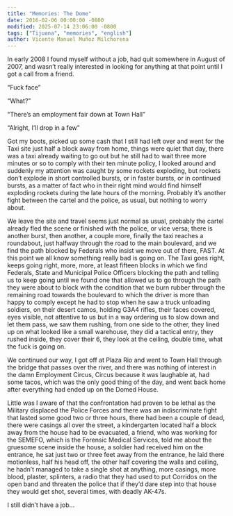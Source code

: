 ```yaml
---
title: "Memories: The Dome"
date: 2016-02-06 00:00:00 -0800
modified: 2025-07-14 23:06:00 -0800
tags: ["Tijuana", "memories", "english"]
author: Vicente Manuel Muñoz Milchorena
---
```


In early 2008 I found myself without a job, had quit somewhere in August of 
2007, and wasn’t really interested in looking for anything at that point until 
I got a call from a friend.

“Fuck face”

“What?”

“There’s an employment fair down at Town Hall”

“Alright, I’ll drop in a few”

Got my boots, picked up some cash that I still had left over and went for the 
Taxi site just half a block away from home, things were quiet that day, there 
was a taxi already waiting to go out but he still had to wait three more minutes 
or so to comply with their ten minute policy, I looked around and suddenly my 
attention was caught by some rockets exploding, but rockets don’t explode in 
short controlled bursts, or in faster bursts, or in continued bursts, as a 
matter of fact who in their right mind would find himself exploding rockets 
during the late hours of the morning. Probably it’s another fight between the 
cartel and the police, as usual, but nothing to worry about.

We leave the site and travel seems just normal as usual, probably the cartel 
already fled the scene or finished with the police, or vice versa; there is 
another burst, then another, a couple more, finally the taxi reaches a 
roundabout, just halfway through the road to the main boulevard, and we find 
the path blocked by Federals who insist we move out of there, FAST. At this 
point we all know something really bad is going on. The Taxi goes right, keeps 
going right, more, more, at least fifteen blocks in which we find Federals, 
State and Municipal Police Officers blocking the path and telling us to keep 
going until we found one that allowed us to go through the path they were about 
to block with the condition that we burn rubber through the remaining road 
towards the boulevard to which the driver is more than happy to comply except 
he had to stop when he saw a truck unloading soldiers, on their desert camos, 
holding G3A4 rifles, their faces covered, eyes visible, not attentive to us 
but in a way ordering us to slow down and let them pass, we saw them rushing, 
from one side to the other, they lined up on what looked like a small warehouse, 
they did a tactical entry, they rushed inside, they cover their 6, they look at 
the ceiling, double time, what the fuck is going on.

We continued our way, I got off at Plaza Rio and went to Town Hall through the 
bridge that passes over the river, and there was nothing of interest in the damn 
Employment Circus, Circus because it was laughable at, had some tacos, which was 
the only good thing of the day, and went back home after everything had ended up 
on the Domed House.

Little was I aware of that the confrontation had proven to be lethal as the 
Military displaced the Police Forces and there was an indiscriminate fight that 
lasted some good two or three hours, there had been a couple of dead, there were 
casings all over the street, a kindergarten located half a block away from the 
house had to be evacuated, a friend, who was working for the SEMEFO, which is 
the Forensic Medical Services, told me about the gruesome scene inside the house, 
a soldier had received him on the entrance, he sat just two or three feet away 
from the entrance, he laid there motionless, half his head off, the other half 
covering the walls and ceiling, he hadn’t managed to take a single shot at 
anything, more casings, more blood, plaster, splinters, a radio that they had 
used to put Corridos on the open band and threaten the police that if they’d 
dare step into that house they would get shot, several times, with deadly AK-47s.

I still didn’t have a job…
